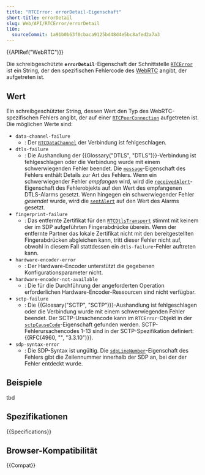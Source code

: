 ```yaml
---
title: "RTCError: errorDetail-Eigenschaft"
short-title: errorDetail
slug: Web/API/RTCError/errorDetail
l10n:
  sourceCommit: 1a91b0b63f0cbaca9125bd48d4e5bc8afed2a7a3
---
```


{{APIRef("WebRTC")}}

Die schreibgeschützte **`errorDetail`**-Eigenschaft der Schnittstelle [`RTCError`](/de/docs/Web/API/RTCError) ist ein String, der den spezifischen Fehlercode des [WebRTC](/de/docs/Web/API/WebRTC_API) angibt, der aufgetreten ist.

## Wert

Ein schreibgeschützter String, dessen Wert den Typ des WebRTC-spezifischen Fehlers angibt, der auf einer [`RTCPeerConnection`](/de/docs/Web/API/RTCPeerConnection) aufgetreten ist. Die möglichen Werte sind:

- `data-channel-failure`
  - : Der [`RTCDataChannel`](/de/docs/Web/API/RTCDataChannel) der Verbindung ist fehlgeschlagen.
- `dtls-failure`
  - : Die Aushandlung der {{Glossary("DTLS", "DTLS")}}-Verbindung ist fehlgeschlagen oder die Verbindung wurde mit einem schwerwiegenden Fehler beendet. Die [`message`](/de/docs/Web/API/DOMException/message)-Eigenschaft des Fehlers enthält Details zur Art des Fehlers. Wenn ein schwerwiegender Fehler _empfangen_ wird, wird die [`receivedAlert`](/de/docs/Web/API/RTCError/receivedAlert)-Eigenschaft des Fehlerobjekts auf den Wert des empfangenen DTLS-Alarms gesetzt. Wenn hingegen ein schwerwiegender Fehler _gesendet_ wurde, wird die [`sentAlert`](/de/docs/Web/API/RTCError/sentAlert) auf den Wert des Alarms gesetzt.
- `fingerprint-failure`
  - : Das entfernte Zertifikat für den [`RTCDtlsTransport`](/de/docs/Web/API/RTCDtlsTransport) stimmt mit keinem der im SDP aufgeführten Fingerabdrücke überein. Wenn der entfernte Partner das lokale Zertifikat nicht mit den bereitgestellten Fingerabdrücken abgleichen kann, tritt dieser Fehler nicht auf, obwohl in diesem Fall stattdessen ein `dtls-failure`-Fehler auftreten kann.
- `hardware-encoder-error`
  - : Der Hardware-Encoder unterstützt die gegebenen Konfigurationsparameter nicht.
- `hardware-encoder-not-available`
  - : Die für die Durchführung der angeforderten Operation erforderlichen Hardware-Encoder-Ressourcen sind nicht verfügbar.
- `sctp-failure`
  - : Die {{Glossary("SCTP", "SCTP")}}-Aushandlung ist fehlgeschlagen oder die Verbindung wurde mit einem schwerwiegenden Fehler beendet. Der SCTP-Ursachencode kann im `RTCError`-Objekt in der [`sctpCauseCode`](/de/docs/Web/API/RTCError/sctpCauseCode)-Eigenschaft gefunden werden. SCTP-Fehlerursachencodes 1-13 sind in der SCTP-Spezifikation definiert: {{RFC(4960, "", "3.3.10")}}.
- `sdp-syntax-error`
  - : Die SDP-Syntax ist ungültig. Die [`sdpLineNumber`](/de/docs/Web/API/RTCError/sdpLineNumber)-Eigenschaft des Fehlers gibt die Zeilennummer innerhalb der SDP an, bei der der Fehler entdeckt wurde.

## Beispiele

tbd

## Spezifikationen

{{Specifications}}

## Browser-Kompatibilität

{{Compat}}
